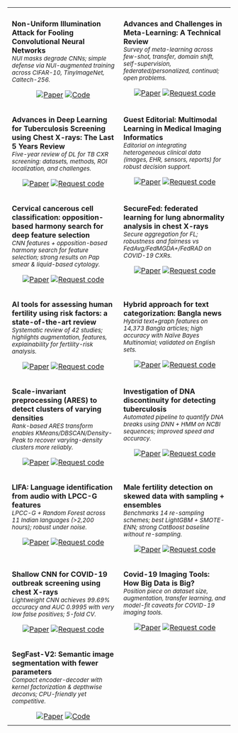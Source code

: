 <table border="0" style="border-collapse: collapse; border: none; width: 100%;">

<tr>
  <td width="50%" style="border: none; vertical-align: top; padding: 10px;">

<b>Non-Uniform Illumination Attack for Fooling Convolutional Neural Networks</b>  
<sub><em>NUI masks degrade CNNs; simple defense via NUI-augmented training across CIFAR-10, TinyImageNet, Caltech-256.</em></sub><br>
<div align="center">
<a href="https://arxiv.org/abs/2409.03458"><img alt="Paper" src="https://img.shields.io/badge/Paper-0969DA?style=for-the-badge"></a>
<a href="https://github.com/Akshayjain97/Non-Uniform_Illumination"><img alt="Code" src="https://img.shields.io/badge/Code-GitHub-0969DA?style=for-the-badge&logo=github"></a>
</div>

  </td>
  <td width="50%" style="border: none; vertical-align: top; padding: 10px;">

<b>Advances and Challenges in Meta-Learning: A Technical Review</b>  
<sub><em>Survey of meta-learning across few-shot, transfer, domain shift, self-supervision, federated/personalized, continual; open problems.</em></sub><br>
<div align="center">
<a href="https://arxiv.org/pdf/2307.04722"><img alt="Paper" src="https://img.shields.io/badge/Paper-0969DA?style=for-the-badge"></a>
<a href="mailto:contact@ai-research-lab.org?subject=Request%20code%3A%20Advances%20and%20Challenges%20in%20Meta-Learning"><img alt="Request code" src="https://img.shields.io/badge/Request%20code-Email-6e7781?style=for-the-badge&logo=gmail"></a>
</div>

  </td>
</tr>

<tr>
  <td width="50%" style="border: none; vertical-align: top; padding: 10px;">

<b>Advances in Deep Learning for Tuberculosis Screening using Chest X-rays: The Last 5 Years Review</b>  
<sub><em>Five-year review of DL for TB CXR screening: datasets, methods, ROI localization, and challenges.</em></sub><br>
<div align="center">
<a href="https://www.ncbi.nlm.nih.gov/pmc/articles/PMC9568934/"><img alt="Paper" src="https://img.shields.io/badge/Paper-0969DA?style=for-the-badge"></a>
<a href="mailto:contact@ai-research-lab.org?subject=Request%20code%3A%20TB%20CXR%20Review"><img alt="Request code" src="https://img.shields.io/badge/Request%20code-Email-6e7781?style=for-the-badge&logo=gmail"></a>
</div>

  </td>
  <td width="50%" style="border: none; vertical-align: top; padding: 10px;">

<b>Guest Editorial: Multimodal Learning in Medical Imaging Informatics</b>  
<sub><em>Editorial on integrating heterogeneous clinical data (images, EHR, sensors, reports) for robust decision support.</em></sub><br>
<div align="center">
<a href="https://doi.org/10.1109/JBHI.2023.3241369"><img alt="Paper" src="https://img.shields.io/badge/Paper-0969DA?style=for-the-badge"></a>
<a href="mailto:contact@ai-research-lab.org?subject=Request%20code%3A%20Multimodal%20Learning%20Editorial"><img alt="Request code" src="https://img.shields.io/badge/Request%20code-Email-6e7781?style=for-the-badge&logo=gmail"></a>
</div>

  </td>
</tr>

<tr>
  <td width="50%" style="border: none; vertical-align: top; padding: 10px;">

<b>Cervical cancerous cell classification: opposition-based harmony search for deep feature selection</b>  
<sub><em>CNN features + opposition-based harmony search for feature selection; strong results on Pap smear & liquid-based cytology.</em></sub><br>
<div align="center">
<a href="https://link.springer.com/article/10.1007/s13042-023-01872-z"><img alt="Paper" src="https://img.shields.io/badge/Paper-0969DA?style=for-the-badge"></a>
<a href="mailto:contact@ai-research-lab.org?subject=Request%20code%3A%20Cervical%20O-bHSA"><img alt="Request code" src="https://img.shields.io/badge/Request%20code-Email-6e7781?style=for-the-badge&logo=gmail"></a>
</div>

  </td>
  <td width="50%" style="border: none; vertical-align: top; padding: 10px;">

<b>SecureFed: federated learning for lung abnormality analysis in chest X-rays</b>  
<sub><em>Secure aggregation for FL; robustness and fairness vs FedAvg/FedMGDA+/FedRAD on COVID-19 CXRs.</em></sub><br>
<div align="center">
<a href="https://www.ai-research-lab.org/publication"><img alt="Paper" src="https://img.shields.io/badge/Paper-0969DA?style=for-the-badge"></a>
<a href="mailto:contact@ai-research-lab.org?subject=Request%20code%3A%20SecureFed"><img alt="Request code" src="https://img.shields.io/badge/Request%20code-Email-6e7781?style=for-the-badge&logo=gmail"></a>
</div>

  </td>
</tr>

<tr>
  <td width="50%" style="border: none; vertical-align: top; padding: 10px;">

<b>AI tools for assessing human fertility using risk factors: a state-of-the-art review</b>  
<sub><em>Systematic review of 42 studies; highlights augmentation, features, explainability for fertility-risk analysis.</em></sub><br>
<div align="center">
<a href="https://link.springer.com/article/10.1007/s10916-023-01983-8"><img alt="Paper" src="https://img.shields.io/badge/Paper-0969DA?style=for-the-badge"></a>
<a href="mailto:contact@ai-research-lab.org?subject=Request%20code%3A%20Fertility%20Risk%20Factors%20Review"><img alt="Request code" src="https://img.shields.io/badge/Request%20code-Email-6e7781?style=for-the-badge&logo=gmail"></a>
</div>

  </td>
  <td width="50%" style="border: none; vertical-align: top; padding: 10px;">

<b>Hybrid approach for text categorization: Bangla news</b>  
<sub><em>Hybrid text+graph features on 14,373 Bangla articles; high accuracy with Naïve Bayes Multinomial; validated on English sets.</em></sub><br>
<div align="center">
<a href="https://digitalcommons.isical.ac.in/journal-articles/3686/"><img alt="Paper" src="https://img.shields.io/badge/Paper-0969DA?style=for-the-badge"></a>
<a href="mailto:contact@ai-research-lab.org?subject=Request%20code%3A%20Bangla%20Hybrid%20Text%20Categorization"><img alt="Request code" src="https://img.shields.io/badge/Request%20code-Email-6e7781?style=for-the-badge&logo=gmail"></a>
</div>

  </td>
</tr>

<tr>
  <td width="50%" style="border: none; vertical-align: top; padding: 10px;">

<b>Scale-invariant preprocessing (ARES) to detect clusters of varying densities</b>  
<sub><em>Rank-based ARES transform enables KMeans/DBSCAN/Density-Peak to recover varying-density clusters more reliably.</em></sub><br>
<div align="center">
<a href="https://arxiv.org/abs/2401.11402"><img alt="Paper" src="https://img.shields.io/badge/Paper-0969DA?style=for-the-badge"></a>
<a href="mailto:contact@ai-research-lab.org?subject=Request%20code%3A%20ARES%20Clustering%20Preprocessing"><img alt="Request code" src="https://img.shields.io/badge/Request%20code-Email-6e7781?style=for-the-badge&logo=gmail"></a>
</div>

  </td>
  <td width="50%" style="border: none; vertical-align: top; padding: 10px;">

<b>Investigation of DNA discontinuity for detecting tuberculosis</b>  
<sub><em>Automated pipeline to quantify DNA breaks using DNN + HMM on NCBI sequences; improved speed and accuracy.</em></sub><br>
<div align="center">
<a href="https://www.researchgate.net/publication/325272704_Investigation_of_DNA_Discontinuity_for_Detecting_Tuberculosis"><img alt="Paper" src="https://img.shields.io/badge/Paper-0969DA?style=for-the-badge"></a>
<a href="mailto:contact@ai-research-lab.org?subject=Request%20code%3A%20DNA%20Discontinuity%20for%20TB"><img alt="Request code" src="https://img.shields.io/badge/Request%20code-Email-6e7781?style=for-the-badge&logo=gmail"></a>
</div>

  </td>
</tr>

<tr>
  <td width="50%" style="border: none; vertical-align: top; padding: 10px;">

<b>LIFA: Language identification from audio with LPCC-G features</b>  
<sub><em>LPCC-G + Random Forest across 11 Indian languages (>2,200 hours); robust under noise.</em></sub><br>
<div align="center">
<a href="https://openreview.net/forum?id=n8sraRGFAT"><img alt="Paper" src="https://img.shields.io/badge/Paper-0969DA?style=for-the-badge"></a>
<a href="mailto:contact@ai-research-lab.org?subject=Request%20code%3A%20LIFA%20(LPCC-G)"><img alt="Request code" src="https://img.shields.io/badge/Request%20code-Email-6e7781?style=for-the-badge&logo=gmail"></a>
</div>

  </td>
  <td width="50%" style="border: none; vertical-align: top; padding: 10px;">

<b>Male fertility detection on skewed data with sampling + ensembles</b>  
<sub><em>Benchmarks 14 re-sampling schemes; best LightGBM + SMOTE-ENN; strong CatBoost baseline without re-sampling.</em></sub><br>
<div align="center">
<a href="https://www.worldscientific.com/doi/abs/10.1142/S0218001424510033"><img alt="Paper" src="https://img.shields.io/badge/Paper-0969DA?style=for-the-badge"></a>
<a href="mailto:contact@ai-research-lab.org?subject=Request%20code%3A%20Male%20Fertility%20Sampling%20%2B%20Ensembles"><img alt="Request code" src="https://img.shields.io/badge/Request%20code-Email-6e7781?style=for-the-badge&logo=gmail"></a>
</div>

  </td>
</tr>

<tr>
  <td width="50%" style="border: none; vertical-align: top; padding: 10px;">

<b>Shallow CNN for COVID-19 outbreak screening using chest X-rays</b>  
<sub><em>Lightweight CNN achieves 99.69% accuracy and AUC 0.9995 with very low false positives; 5-fold CV.</em></sub><br>
<div align="center">
<a href="https://www.ai-research-lab.org/publication"><img alt="Paper" src="https://img.shields.io/badge/Paper-0969DA?style=for-the-badge"></a>
<a href="mailto:contact@ai-research-lab.org?subject=Request%20code%3A%20Shallow%20CNN%20for%20COVID-19%20CXR"><img alt="Request code" src="https://img.shields.io/badge/Request%20code-Email-6e7781?style=for-the-badge&logo=gmail"></a>
</div>

  </td>
  <td width="50%" style="border: none; vertical-align: top; padding: 10px;">

<b>Covid-19 Imaging Tools: How Big Data is Big?</b>  
<sub><em>Position piece on dataset size, augmentation, transfer learning, and model-fit caveats for COVID-19 imaging tools.</em></sub><br>
<div align="center">
<a href="https://link.springer.com/article/10.1007/s10916-021-01747-2"><img alt="Paper" src="https://img.shields.io/badge/Paper-0969DA?style=for-the-badge"></a>
<a href="mailto:contact@ai-research-lab.org?subject=Request%20code%3A%20COVID-19%20Imaging%20Tools%20(Big%20Data)"><img alt="Request code" src="https://img.shields.io/badge/Request%20code-Email-6e7781?style=for-the-badge&logo=gmail"></a>
</div>

  </td>
</tr>

<tr>
  <td width="50%" style="border: none; vertical-align: top; padding: 10px;">

<b>SegFast-V2: Semantic image segmentation with fewer parameters</b>  
<sub><em>Compact encoder-decoder with kernel factorization & depthwise deconvs; CPU-friendly yet competitive.</em></sub><br>
<div align="center">
<a href="https://link.springer.com/article/10.1007/s13042-019-00906-2"><img alt="Paper" src="https://img.shields.io/badge/Paper-0969DA?style=for-the-badge"></a>
<a href="https://github.com/anisha-pal/SegFast"><img alt="Code" src="https://img.shields.io/badge/Code-GitHub-0969DA?style=for-the-badge&logo=github"></a>
</div>

  </td>
  <td width="50%" style="border: none; vertical-align: top; padding: 10px;">
  <!-- Empty cell reserved for future items -->
  </td>
</tr>

</table>
